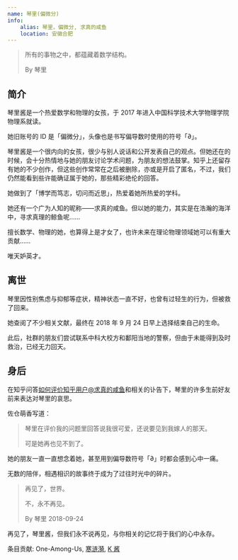 ```yaml
---
name: 琴里(偏微分)
info:
    alias: 琴里，偏微分, 求真的咸鱼
    location: 安徽合肥
---
```


> 所有的事物之中，都蕴藏着数学结构。
>
> By 琴里

## 简介

琴里酱是一个热爱数学和物理的女孩，于 2017 年进入中国科学技术大学物理学院物理系就读。

她旧账号的 ID 是「偏微分」，头像也是书写偏导数时使用的符号「∂」。

琴里酱是一个很内向的女孩，很少与别人说话和公开发表自己的观点。但她还在的时候，会十分热情地与她的朋友讨论学术问题，为朋友的想法鼓掌。知乎上还留存有她的不少创作，但这些创作常常在之后被删除，亦或是开启了匿名，不过，我们仍然能看到些许能确证属于她的，那些精彩绝伦的回答。

她做到了「博学而笃志，切问而近思」，热爱着她所热爱的学科。

她还有一个广为人知的昵称——求真的咸鱼。但以她的能力，其实是在浩瀚的海洋中，寻求真理的鲸鱼呢……

擅长数学、物理的她，也算得上是才女了，也许未来在理论物理领域她可以有重大贡献……

唯天妒英才。

## 离世

琴里因性别焦虑与抑郁等症状，精神状态一直不好，也曾有过轻生的行为，但被救了回来。

她查阅了不少相关文献，最终在 2018 年 9 月 24 日早上选择结束自己的生命。

此后，社群的朋友们尝试联系中科大校方和鄱阳当地的警察，但由于未能得到及时救治，已经无力回天。

## 身后

在知乎问答[如何评价知乎用户@求真的咸鱼](https://www.zhihu.com/question/347747351)和相关的讣告下，琴里的许多生前好友前来表达对琴里的哀思。

佐仓萌香写道：

> 琴里在评价我的问题里回答说我很可爱，还说要见到我嫁人的那天。
>
> 可是她再也见不到了。

她的朋友一直一直想念着她，甚至用到偏导数符号「∂」时都会感到心中一痛。

无数的陪伴，相遇相识的故事终于成为了过往时光中的碎片。

> 再见了，世界。
>
> 不，永不再见。
>
> By 琴里 2018-09-24

再见了，琴里酱，但我们永不说再见，与你相关的记忆将于我们的心中永存。

<!-- May her memory be eternal -->

条目贡献: One-Among-Us, [寒涟漪](http://twitter.com/HANLIANYI520), [K 酱](https://github.com/KristallWang)